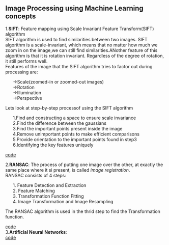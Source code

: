 <h2> Image Processing using Machine Learning concepts</h2>
  
1.**SIFT**: Feature mapping using Scale Invariant Feature Transform(SIFT) algorithm<br>
            SIFT algorithm is used to find similarities between two images.
            SIFT algorithm is a scale-invariant, which means that no matter how much we zoom in on the image,we can still find similarities.ANother feature of this algorithm is               that it is rotation invariant. Regardless of the degree of rotation, it still performs well.<br>
            Features of the image that the SIFT algorithm tries to factor out during processing are:
            <ol>
             ->Scale(zoomed-in or zoomed-out images)<br>
             ->Rotation<br>
             ->Illumination<br>
             ->Perspective<br>
            </ol>
            Lets look at step-by-step processof using the SIFT algorithm<br>
            <ol>
              1.Find and constructing a space to ensure scale invariance<br>
              2.Find the difference between the gaussians<br>
              3.Find the important points present inside the image<br>
              4.Remove unimportant points to make efficient comparisons<br>
              5.Provide orientation to the important points found in step3<br>
              6.Identifying the key features uniquely<br>
            </ol>
[code](https://github.com/madhuragandhe/Image_Processing/tree/master/MachineLearning_Concepts/SIFT)<br>

2.**RANSAC**: The process of putting one image over the other, at exactly the same place where it si present, is called *image registration*.<br>
              RANSAC consists of 4 steps:<br>
              <ol>
              1. Feature Detection and Extraction<br>
              2. Feature Matching<br>
              3. Transformation Function Fitting<br>
              4. Image Transformation and Image Resampling<br>
              </ol>
              The RANSAC algorithm is used in the thrid step to find the Transformation function.<br>

[code](https://github.com/madhuragandhe/Image_Processing/tree/master/MachineLearning_Concepts/RANSAC)<br>
3.**Artificial Neural Networks**:<br>
[code]()
